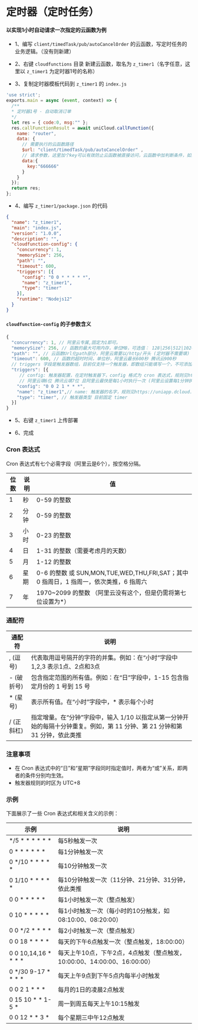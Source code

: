 # 定时器（定时任务）
 
#### 以实现1小时自动请求一次指定的云函数为例

- 1、编写 `client/timedTask/pub/autoCancelOrder` 的云函数，写定时任务的业务逻辑。（没有则新建）

- 2、右键 `cloudfunctions` 目录 新建云函数，取名为 `z_timer1`（名字任意，这里以 `z_timer1` 为定时器1号的名称）

- 3、复制定时器模板代码到 `z_timer1` 的 `index.js`

```js
'use strict';
exports.main = async (event, context) => {
  /**
  * 定时器1号 - 自动取消订单
  */
  let res = { code:0, msg:"" };
  res.callFunctionResult = await uniCloud.callFunction({
    name: "router",
    data: {
      // 需要执行的云函数路径
      $url: "client/timedTask/pub/autoCancelOrder" , 
      // 请求参数，这里加个key可以有效防止云函数被直接访问，云函数中加判断条件，如果key不是666666，则不运行。
      data:{
        key:"666666"
      }
    }
  });
  return res;
};

```

- 4、编写 `z_timer1/package.json` 的代码

```json
{
  "name": "z_timer1",
  "main": "index.js",
  "version": "1.0.0",
  "description": "",
  "cloudfunction-config": {
    "concurrency": 1,
    "memorySize": 256,
    "path": "",
    "timeout": 600,
    "triggers": [{
      "config": "0 0 * * * * *",
      "name": "z_timer1",
      "type": "timer"
    }],
    "runtime": "Nodejs12"
  }
}

```

#### `cloudfunction-config` 的子参数含义
```js
{
  "concurrency": 1, // 阿里云专属,固定为1即可。
  "memorySize": 256, // 函数的最大可用内存，单位MB，可选值： 128|256|512|1024|2048，默认值256 （想省钱就填128）
  "path": "", // 云函数Url化path部分，阿里云需要以/http/开头 (定时器不需要填)
  "timeout": 600, // 函数的超时时间，单位秒，阿里云最长600秒 腾讯云900秒
  // triggers 字段是触发器数组，目前仅支持一个触发器，即数组只能填写一个，不可添加多个
  "triggers": [{
     // config: 触发器配置，在定时触发器下，config 格式为 cron 表达式，规则见https://uniapp.dcloud.net.cn/uniCloud/trigger。使用阿里云时会自动忽略最后一位，即代表年份的一位在阿里云不生效
     // 阿里云填6位 腾讯云填7位 且阿里云最快是每1小时执行一次 (阿里云设置每1分钟执行一次会报错)
    "config": "0 0 2 1 * * *", 
    "name": "z_timer1",// name: 触发器的名字，规则见https://uniapp.dcloud.net.cn/uniCloud/trigger，name不对阿里云生效
    "type": "timer", // 触发器类型 目前固定 timer
  }]
}
```

- 5、右键 `z_timer1` 上传部署

- 6、完成

### Cron 表达式

Cron 表达式有七个必需字段（阿里云是6个），按空格分隔。

| 位数   | 说明    | 值    | 
|--------|---------|---------|
| 1      | 秒      |  0-59 的整数  |
| 2      | 分钟 | 0-59 的整数 |
| 3      | 小时 | 0-23 的整数 |
| 4      | 日 | 1-31 的整数（需要考虑月的天数） |
| 5      | 月 | 1-12 的整数 |
| 6      | 星期 | 0-6 的整数 或 SUN,MON,TUE,WED,THU,FRI,SAT；其中 0 指周日，1 指周一，依次类推，6 指周六 |
| 7      | 年 | 1970~2099 的整数 （阿里云没有这个，但是仍需将第七位设置为*） |

### 通配符

| 通配符   | 说明    |
|--------|---------|
| , (逗号)     | 代表取用逗号隔开的字符的并集。例如：在“小时”字段中 1,2,3 表示1点、2点和3点      |
| - (破折号)     | 包含指定范围的所有值。例如：在“日”字段中，1-15 包含指定月份的 1 号到 15 号      |
| * (星号)     | 表示所有值。在“小时”字段中，* 表示每个小时      |
| / (正斜杠)     | 指定增量。在“分钟”字段中，输入 1/10 以指定从第一分钟开始的每隔十分钟重复。例如，第 11 分钟、第 21 分钟和第 31 分钟，依此类推      |

### 注意事项
- 在 Cron 表达式中的“日”和“星期”字段同时指定值时，两者为“或”关系，即两者的条件分别均生效。
- 触发器规则的时区为 UTC+8

### 示例
下面展示了一些 Cron 表达式和相关含义的示例：

|           示例          |          说明            | 
|-------------------------|-------------------------|
| */5 * * * * * *         | 每5秒触发一次    | 
| 0 * * * * * *           | 每1分钟触发一次      | 
| 0 */10 * * * * *        | 每10分钟触发一次      | 
| 0 1/10 * * * * *        | 每10分钟触发一次（11分钟、21分钟、31分钟，依此类推      | 
| 0 0 * * * * *           | 每1小时触发一次（整点触发）    | 
| 0 10 * * * * *          | 每1小时触发一次（每小时的10分触发，如08:10:00、08:20:00）  | 
| 0 0 */2 * * * *         | 每2小时触发一次（整点触发）    | 
| 0 0 18 * * * *          | 每天的下午6点触发一次（整点触发，18:00:00）    | 
| 0 0 10,14,16 * * * *    | 每天上午10点，下午2点，4点触发（整点触发，10:00:00、14:00:00、16:00:00）       | 
| 0 */30 9-17 * * * *     | 每天上午9点到下午5点内每半小时触发      | 
| 0 0 2 1 * * *           | 每月的1日的凌晨2点触发  | 
| 0 15 10 * * 1-5 *       | 周一到周五每天上午10:15触发      | 
| 0 0 12 * * 3 *          | 每个星期三中午12点触发     | 


